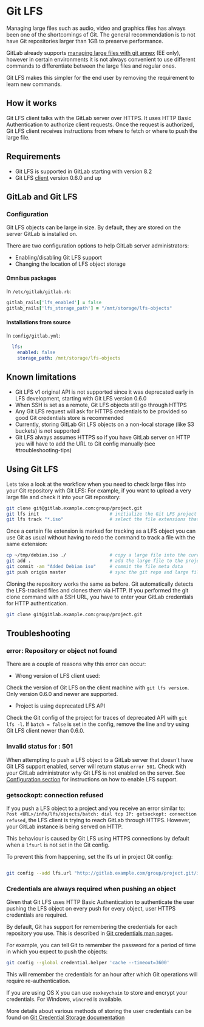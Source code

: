 # Git LFS

Managing large files such as audio, video and graphics files has always been one of the shortcomings of Git.
The general recommendation is to not have Git repositories larger than 1GB to preserve performance.

GitLab already supports [managing large files with git annex](http://doc.gitlab.com/ee/workflow/git_annex.html) (EE only), however in certain
environments it is not always convenient to use different commands to differentiate between the large files and regular ones.

Git LFS makes this simpler for the end user by removing the requirement to learn new commands.
<!-- more -->

## How it works

Git LFS client talks with the GitLab server over HTTPS. It uses HTTP Basic Authentication to authorize client requests.
Once the request is authorized, Git LFS client receives instructions from where to fetch or where to push the large file.

## Requirements

* Git LFS is supported in GitLab starting with version 8.2
* Git LFS [client](https://git-lfs.github.com) version 0.6.0 and up

## GitLab and Git LFS

### Configuration

Git LFS objects can be large in size. By default, they are stored on the server GitLab is installed on.

There are two configuration options to help GitLab server administrators:

* Enabling/disabling Git LFS support
* Changing the location of LFS object storage

#### Omnibus packages

In `/etc/gitlab/gitlab.rb`:

```ruby
gitlab_rails['lfs_enabled'] = false
gitlab_rails['lfs_storage_path'] = "/mnt/storage/lfs-objects"
```

#### Installations from source

In `config/gitlab.yml`:

```yaml
  lfs:
    enabled: false
    storage_path: /mnt/storage/lfs-objects
```

## Known limitations

* Git LFS v1 original API is not supported since it was deprecated early in LFS development, starting with Git LFS version 0.6.0
* When SSH is set as a remote, Git LFS objects still go through HTTPS
* Any Git LFS request will ask for HTTPS credentials to be provided so good Git credentials store is recommended
* Currently, storing GitLab Git LFS objects on a non-local storage (like S3 buckets) is not supported
* Git LFS always assumes HTTPS so if you have GitLab server on HTTP you will have to add the URL to Git config manually (see #troubleshooting-tips)

## Using Git LFS

Lets take a look at the workflow when you need to check large files into your Git repository with Git LFS:
For example, if you want to upload a very large file and check it into your Git repository:

```bash
git clone git@gitlab.example.com:group/project.git
git lfs init                          # initialize the Git LFS project project
git lfs track "*.iso"                 # select the file extensions that you want to treat as large files
```

Once a certain file extension is marked for tracking as a LFS object you can use Git as usual without having to redo the command to track a file with the same extension:

```bash
cp ~/tmp/debian.iso ./                # copy a large file into the current directory
git add .                             # add the large file to the project
git commit -am "Added Debian iso"     # commit the file meta data
git push origin master                # sync the git repo and large file to the GitLab server
```

Cloning the repository works the same as before. Git automatically detects the LFS-tracked files and clones them via HTTP. If you performed the git clone command with a SSH URL, you have to enter your GitLab credentials for HTTP authentication.

```bash
git clone git@gitlab.example.com:group/project.git
```


## Troubleshooting

### error: Repository or object not found

There are a couple of reasons why this error can occur:

* Wrong version of LFS client used:

Check the version of Git LFS on the client machine with `git lfs version`. Only version 0.6.0 and newer are supported.

* Project is using deprecated LFS API

Check the Git config of the project for traces of deprecated API with `git lfs -l`. If `batch = false` is set in the config, remove the line and try using Git LFS client newer than 0.6.0.

### Invalid status for <url> : 501

When attempting to push a LFS object to a GitLab server that doesn't have Git LFS support enabled, server will return status `error 501`. Check with your GitLab administrator why Git LFS is not enabled on the server. See [Configuration section](#configuration) for instructions on how to enable LFS support.

### getsockopt: connection refused

If you push a LFS object to a project and you receive an error similar to: `Post <URL>/info/lfs/objects/batch: dial tcp IP: getsockopt: connection refused`,
the LFS client is trying to reach GitLab through HTTPS. However, your GitLab instance is being served on HTTP.

This behaviour is caused by Git LFS using HTTPS connections by default when a `lfsurl` is not set in the Git config.

To prevent this from happening, set the lfs url in project Git config:

```bash

git config --add lfs.url "http://gitlab.example.com/group/project.git/info/lfs/objects/batch"
```

### Credentials are always required when pushing an object

Given that Git LFS uses HTTP Basic Authentication to authenticate the user pushing the LFS object on every push for every object, user HTTPS credentials are required.

By default, Git has support for remembering the credentials for each repository you use. This is described in [Git credentials man pages](https://git-scm.com/docs/gitcredentials).

For example, you can tell Git to remember the password for a period of time in which you expect to push the objects:

```bash
git config --global credential.helper 'cache --timeout=3600'
```

This will remember the credentials for an hour after which Git operations will require re-authentication.

If you are using OS X you can use `osxkeychain` to store and encrypt your credentials. For Windows, `wincred` is available.

More details about various methods of storing the user credentials can be found on [Git Credential Storage documentation](https://git-scm.com/book/en/v2/Git-Tools-Credential-Storage)